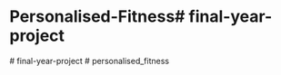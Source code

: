 # Personalised-Fitness#   f i n a l - y e a r - p r o j e c t  
 #   f i n a l - y e a r - p r o j e c t  
 # personalised_fitness
